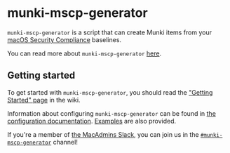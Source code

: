 # munki-mscp-generator
`munki-mscp-generator` is a script that can create Munki items from your [macOS Security Compliance](https://github.com/usnistgov/macos_security) baselines.

You can read more about `munki-mscp-generator` [here](https://jc0b.computer/posts/munki-mscp-generator).

## Getting started
To get started with `munki-mscp-generator`, you should read the ["Getting Started" page](https://github.com/jc0b/munki-mscp-generator/wiki/Home) in the wiki.

Information about configuring `munki-mscp-generator` can be found in [the configuration documentation](https://github.com/jc0b/munki-mscp-generator/wiki/Supported-Configuration-Keys). [Examples](https://github.com/jc0b/munki-mscp-generator/wiki/Example-Configurations) are also provided.

If you're a member of [the MacAdmins Slack](https://www.macadmins.org), you can join us in the [`#munki-mscp-generator`](https://macadmins.slack.com/archives/C08T2UMQ760) channel!